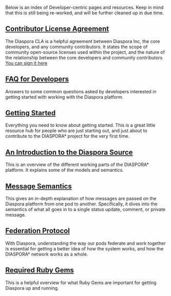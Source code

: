 Below is an index of Developer-centric pages and resources. Keep in mind that this is still being re-worked, and will be further cleaned up in due time.

## [Contributor License Agreement](https://github.com/diaspora/diaspora/wiki/New-CLA--12-13-10)
The Diaspora CLA is a helpful agreement between Diaspora Inc, the core developers, and any community contributors. It states the scope of community open-source licenses used within the project, and the nature of the relationship between the core developers and community contributors  [You can sign it here](https://spreadsheets.google.com/a/joindiaspora.com/spreadsheet/viewform?formkey=dFdRTnY0TGtfaklKQXZNUndsMlJ2eGc6MQ)

## [FAQ for Developers](https://github.com/diaspora/diaspora/wiki/FAQ-for-Developers)
Answers to some common questions asked by developers interested in getting started with working with the Diaspora platform.

## [Getting Started](https://github.com/diaspora/diaspora/wiki/Getting-Started-With-Contributing)
Everything you need to know about getting started. This is a great little resource hub for people who are just starting out, and just about to contribute to the DIASPORA* project for the very first time.

## [An Introduction to the Diaspora Source](https://github.com/diaspora/diaspora/wiki/An-Introduction-to-the-Diaspora-Source)
This is an overview of the different working parts of the DIASPORA* platform. It explains some of the models and semantics.

## [Message Semantics](https://github.com/diaspora/diaspora/wiki/Diaspora%27s-message-semantics)
This gives an in-depth explanation of how messages are passed on the Diaspora platform from one pod to another. Specifically, it dives into the semantics of what all goes in to a single status update, comment, or private message.

## [Federation Protocol](https://github.com/diaspora/diaspora/wiki/Diaspora%27s-federation-protocol)
With Diaspora, understanding the way our pods federate and work together is essential for getting a better idea of how the system works, and how the DIASPORA* network works as a whole.

## [Required Ruby Gems](https://github.com/diaspora/diaspora/wiki/Overview-of-required-gems)
This is a helpful overview for what Ruby Gems are important for getting Diaspora up and running.